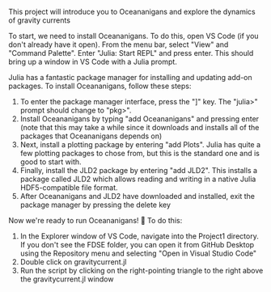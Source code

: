 This project will introduce you to Oceananigans and explore the dynamics of gravity currents

To start, we need to install Oceananigans. To do this, open VS Code (if you don't already have it open).
From the menu bar, select "View" and "Command Palette". Enter "Julia: Start REPL" and press enter. This should bring up a window in VS Code with a Julia prompt.

Julia has a fantastic package manager for installing and updating add-on packages. To install Oceananigans, follow these steps:
1. To enter the package manager interface, press the "]" key. The "julia>" prompt should change to "pkg>".
2. Install Oceananigans by typing "add Oceananigans" and pressing enter (note that this may take a while since it downloads and installs all of the packages that Oceananigans depends on)
3. Next, install a plotting package by entering "add Plots". Julia has quite a few plotting packages to chose from, but this is the standard one and is good to start with.
4. Finally, install the JLD2 package by entering "add JLD2".  This installs a package called JLD2 which allows reading and writing in a native Julia HDF5-compatible file format.
5. After Oceananigans and JLD2 have downloaded and installed, exit the package manager by pressing the delete key

Now we're ready to run Oceananigans! 🙌 To do this:
1. In the Explorer window of VS Code, navigate into the Project1 directory. If you don't see the FDSE folder, you can open it from GitHub Desktop using the Repository menu and selecting "Open in Visual Studio Code"
2. Double click on gravitycurrent.jl
3. Run the script by clicking on the right-pointing triangle to the right above the gravitycurrent.jl window






